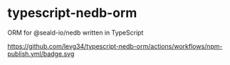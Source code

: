 # typescript-nedb-orm
ORM for @seald-io/nedb written in TypeScript

https://github.com/levg34/typescript-nedb-orm/actions/workflows/npm-publish.yml/badge.svg
